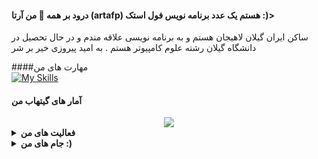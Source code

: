 
#### درود بر همه  👋  من آرتا (artafp) هستم یک عدد برنامه نویس فول استک :)> 
ساکن ایران گیلان لاهیجان هستم و به برنامه نویسی علاقه مندم و در حال تحصیل در دانشگاه گیلان رشته علوم کامپیوتر هستم .
به امید پیروزی خیر بر شر

####مهارت های من  
[![My Skills](https://skillicons.dev/icons?i=html,css,js,jquery,ts,react,redux,webpack,next,qt,git,github,vscode,atom,netlify,wordpress,mongodb,figma,vercel,redis,tailwind,bootstrap,materialui,nodejs,express,nest,go,py,electron,markdown&perline=10&theme=light)](https://github.com/artafp)
 

#### آمار های گیتهاب من
<div align="center">
  <img src="https://github-readme-streak-stats.herokuapp.com?user=artafp"/>
</div>
<details>
  <summary><b> فعالیت های من </b></summary>
  <div align="center">
    <br/>
    <a href="https://github.com/anuraghazra/github-readme-stats"><img alt="erfanansari's Github Stats" src="https://github-readme-stats.vercel.app/api?username=artafp&show_icons=true&" height="162px"/></a>
    <a href="https://github.com/anuraghazra/github-readme-stats"><img alt="erfanansari's Top Languages" src="https://github-readme-stats.vercel.app/api/top-langs/?username=artafp&langs_count=8&layout=compact&hide_border=false&" height="162px"/></a>
    <br/>
  </div>
  <b>Note:</b> <em>Top languages is only a metric of the languages my public code consists of and doesn't reflect experience or skill level.</em>
</details>
<details>
  <summary><b>جام های من :) </b></summary>
  <div align="center">
    <br/>
      <img alt="artafp's Top Languages" src="https://github-profile-trophy.vercel.app/?username=artafp&langs_count=8&layout=compact&hide_border=false&" height="192px"/>
    <br/>
  </div>
  <b>Note:</b> <em>Top languages is only a metric of the languages my public code consists of and doesn't reflect experience or skill level.</em>
</details>




